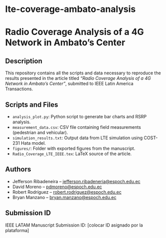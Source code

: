 # lte-coverage-ambato-analysis
# Radio Coverage Analysis of a 4G Network in Ambato’s Center

## Description
This repository contains all the scripts and data necessary to reproduce the results presented in the article titled *“Radio Coverage Analysis of a 4G Network in Ambato’s Center”*, submitted to IEEE Latin America Transactions.

## Scripts and Files
- `analysis_plot.py`: Python script to generate bar charts and RSRP analysis.
- `measurement_data.csv`: CSV file containing field measurements (pedestrian and vehicular).
- `simulation_results.txt`: Output data from LTE simulation using COST-231 Hata model.
- `figures/`: Folder with exported figures from the manuscript.
- `Radio_Coverage_LTE_IEEE.tex`: LaTeX source of the article.

## Authors
- Jefferson Ribadeneira – jefferson.ribadeneria@espoch.edu.ec  
- David Moreno – pdmoreno@espoch.edu.ec  
- Robert Rodríguez – robert.rodriguez@espoch.edu.ec  
- Bryan Manzano – bryan.manzano@espoch.edu.ec  

## Submission ID
IEEE LATAM Manuscript Submission ID: [colocar ID asignado por la plataforma]
